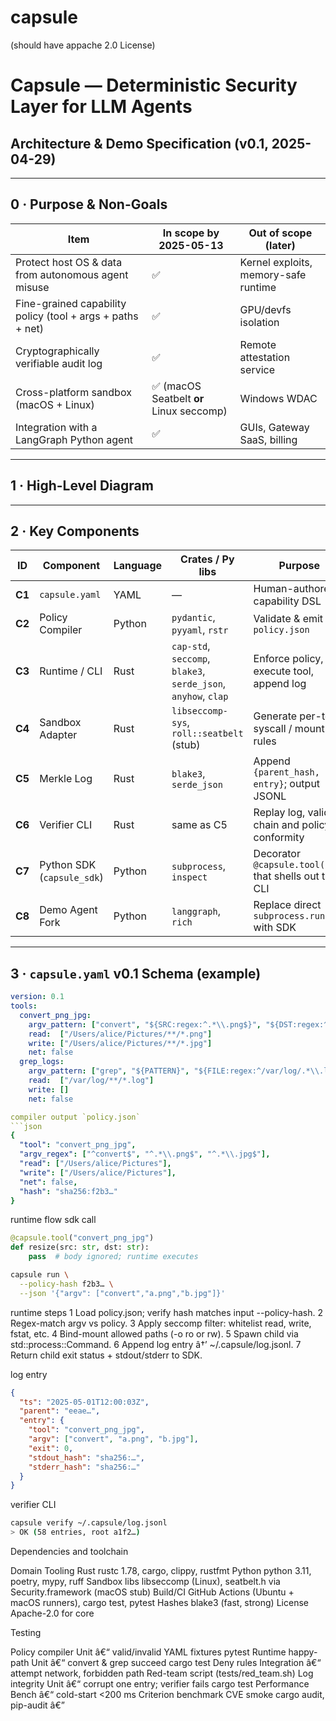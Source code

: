 # capsule

(should have appache 2.0 License)

# Capsule — Deterministic Security Layer for LLM Agents

## Architecture & Demo Specification (v0.1, 2025-04-29)

---

## 0 · Purpose & Non-Goals

| Item                                                       | In scope by **2025-05-13**               | Out of scope (later)                 |
| ---------------------------------------------------------- | ---------------------------------------- | ------------------------------------ |
| Protect host OS & data from autonomous agent misuse        | ✅                                       | Kernel exploits, memory-safe runtime |
| Fine-grained capability policy (tool + args + paths + net) | ✅                                       | GPU/devfs isolation                  |
| Cryptographically verifiable audit log                     | ✅                                       | Remote attestation service           |
| Cross-platform sandbox (macOS + Linux)                     | ✅ (macOS Seatbelt **or** Linux seccomp) | Windows WDAC                         |
| Integration with a LangGraph Python agent                  | ✅                                       | GUIs, Gateway SaaS, billing          |

---

## 1 · High-Level Diagram

---

## 2 · Key Components

| ID     | Component                  | Language | Crates / Py libs                                               | Purpose                                               |
| ------ | -------------------------- | -------- | -------------------------------------------------------------- | ----------------------------------------------------- |
| **C1** | `capsule.yaml`             | YAML     | —                                                              | Human-authored capability DSL                         |
| **C2** | Policy Compiler            | Python   | `pydantic`, `pyyaml`, `rstr`                                   | Validate & emit `policy.json`                         |
| **C3** | Runtime / CLI              | Rust     | `cap-std`, `seccomp`, `blake3`, `serde_json`, `anyhow`, `clap` | Enforce policy, execute tool, append log              |
| **C4** | Sandbox Adapter            | Rust     | `libseccomp-sys`, `roll::seatbelt` (stub)                      | Generate per-tool syscall / mount rules               |
| **C5** | Merkle Log                 | Rust     | `blake3`, `serde_json`                                         | Append `{parent_hash, entry}`; output JSONL           |
| **C6** | Verifier CLI               | Rust     | same as C5                                                     | Replay log, validate chain and policy conformity      |
| **C7** | Python SDK (`capsule_sdk`) | Python   | `subprocess`, `inspect`                                        | Decorator `@capsule.tool(...)` that shells out to CLI |
| **C8** | Demo Agent Fork            | Python   | `langgraph`, `rich`                                            | Replace direct `subprocess.run` with SDK              |

---

## 3 · `capsule.yaml` v0.1 Schema (example)

````yaml
version: 0.1
tools:
  convert_png_jpg:
    argv_pattern: ["convert", "${SRC:regex:^.*\\.png$}", "${DST:regex:^.*\\.jpg$}"]
    read:  ["/Users/alice/Pictures/**/*.png"]
    write: ["/Users/alice/Pictures/**/*.jpg"]
    net: false
  grep_logs:
    argv_pattern: ["grep", "${PATTERN}", "${FILE:regex:^/var/log/.*\\.log$}"]
    read:  ["/var/log/**/*.log"]
    write: []
    net: false

compiler output `policy.json`
```json
{
  "tool": "convert_png_jpg",
  "argv_regex": ["^convert$", "^.*\\.png$", "^.*\\.jpg$"],
  "read": ["/Users/alice/Pictures"],
  "write": ["/Users/alice/Pictures"],
  "net": false,
  "hash": "sha256:f2b3…"
}
````

runtime flow sdk call

```Python
@capsule.tool("convert_png_jpg")
def resize(src: str, dst: str):
    pass  # body ignored; runtime executes
```

```bash
capsule run \
  --policy-hash f2b3… \
  --json '{"argv": ["convert","a.png","b.jpg"]}'
```

runtime steps
1
Load policy.json; verify hash matches input --policy-hash.
2
Regex-match argv vs policy.
3
Apply seccomp filter: whitelist read, write, fstat, etc.
4
Bind-mount allowed paths (-o ro or rw).
5
Spawn child via std::process::Command.
6
Append log entry â†’ ~/.capsule/log.jsonl.
7
Return child exit status + stdout/stderr to SDK.

log entry

```json
{
  "ts": "2025-05-01T12:00:03Z",
  "parent": "eeae…",
  "entry": {
    "tool": "convert_png_jpg",
    "argv": ["convert", "a.png", "b.jpg"],
    "exit": 0,
    "stdout_hash": "sha256:…",
    "stderr_hash": "sha256:…"
  }
}
```

verifier CLI

```bash
capsule verify ~/.capsule/log.jsonl
> OK (58 entries, root a1f2…)
```

Dependencies and toolchain

Domain
Tooling
Rust
rustc 1.78, cargo, clippy, rustfmt
Python
python 3.11, poetry, mypy, ruff
Sandbox libs
libseccomp (Linux), seatbelt.h via Security.framework (macOS stub)
Build/CI
GitHub Actions (Ubuntu + macOS runners), cargo test, pytest
Hashes
blake3 (fast, strong)
License
Apache-2.0 for core

Testing

Policy compiler
Unit â€“ valid/invalid YAML fixtures
pytest
Runtime happy-path
Unit â€“ convert & grep succeed
cargo test
Deny rules
Integration â€“ attempt network, forbidden path
Red-team script (tests/red_team.sh)
Log integrity
Unit â€“ corrupt one entry; verifier fails
cargo test
Performance
Bench â€“ cold-start <200 ms
Criterion benchmark
CVE smoke
cargo audit, pip-audit
â€”

